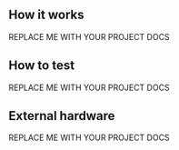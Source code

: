 ## How it works

REPLACE ME WITH YOUR PROJECT DOCS

## How to test

REPLACE ME WITH YOUR PROJECT DOCS

## External hardware

REPLACE ME WITH YOUR PROJECT DOCS
